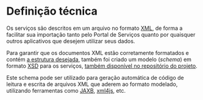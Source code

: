 # Definição técnica

Os serviços são descritos em um arquivo no formato [XML], de forma a facilitar sua importação tanto pelo Portal de 
Serviços quanto por quaisquer outros aplicativos que desejem utilizar seus dados.

Para garantir que os documentos XML estão corretamente formatados e contém [a estrutura desejada][DER], também foi criado
um modelo (_schema_) em formato [XSD] para os serviços, [também disponível no repositório do projeto][SERVICOSXSD].

Este schema pode ser utilizado para geração automática de código de leitura e escrita de arquivos XML que aderem ao formato
modelado, utilizando ferramentas como [JAXB], [xml4js], etc.

[XSD]:http://www.w3.org/TR/xmlschema11-1/
[XML]:http://www.w3.org/XML/
[DER]:./der.md
[SERVICOSXSD]:https://github.com/servicosgovbr/cartas-de-servico/blob/master/cartas-servico/v3/servico.xsd
[JAXB]:https://en.wikipedia.org/wiki/Java_Architecture_for_XML_Binding
[xml4js]:https://www.npmjs.com/package/xml4js